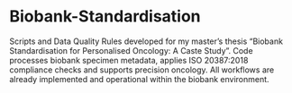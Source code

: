 # Biobank-Standardisation
Scripts and Data Quality Rules developed for my master’s thesis “Biobank Standardisation for Personalised Oncology: A Caste Study”. Code processes biobank specimen metadata, applies ISO 20387:2018 compliance checks and supports precision oncology. All workflows are already implemented and operational within the biobank environment.
